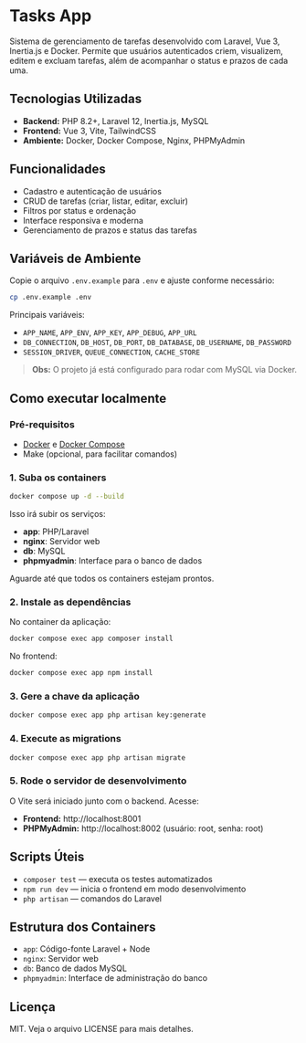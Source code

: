 # Tasks App

Sistema de gerenciamento de tarefas desenvolvido com Laravel, Vue 3, Inertia.js e Docker. Permite que usuários autenticados criem, visualizem, editem e excluam tarefas, além de acompanhar o status e prazos de cada uma.

## Tecnologias Utilizadas

- **Backend:** PHP 8.2+, Laravel 12, Inertia.js, MySQL
- **Frontend:** Vue 3, Vite, TailwindCSS
- **Ambiente:** Docker, Docker Compose, Nginx, PHPMyAdmin

## Funcionalidades

- Cadastro e autenticação de usuários
- CRUD de tarefas (criar, listar, editar, excluir)
- Filtros por status e ordenação
- Interface responsiva e moderna
- Gerenciamento de prazos e status das tarefas

## Variáveis de Ambiente

Copie o arquivo `.env.example` para `.env` e ajuste conforme necessário:

```sh
cp .env.example .env
```

Principais variáveis:
- `APP_NAME`, `APP_ENV`, `APP_KEY`, `APP_DEBUG`, `APP_URL`
- `DB_CONNECTION`, `DB_HOST`, `DB_PORT`, `DB_DATABASE`, `DB_USERNAME`, `DB_PASSWORD`
- `SESSION_DRIVER`, `QUEUE_CONNECTION`, `CACHE_STORE`

> **Obs:** O projeto já está configurado para rodar com MySQL via Docker.

## Como executar localmente

### Pré-requisitos
- [Docker](https://www.docker.com/get-started/) e [Docker Compose](https://docs.docker.com/compose/install/)
- Make (opcional, para facilitar comandos)

### 1. Suba os containers

```sh
docker compose up -d --build
```

Isso irá subir os serviços:
- **app**: PHP/Laravel
- **nginx**: Servidor web
- **db**: MySQL
- **phpmyadmin**: Interface para o banco de dados

Aguarde até que todos os containers estejam prontos.

### 2. Instale as dependências

No container da aplicação:

```sh
docker compose exec app composer install
```

No frontend:

```sh
docker compose exec app npm install
```

### 3. Gere a chave da aplicação

```sh
docker compose exec app php artisan key:generate
```

### 4. Execute as migrations

```sh
docker compose exec app php artisan migrate
```

### 5. Rode o servidor de desenvolvimento

O Vite será iniciado junto com o backend. Acesse:

- **Frontend:** http://localhost:8001
- **PHPMyAdmin:** http://localhost:8002 (usuário: root, senha: root)

## Scripts Úteis

- `composer test` — executa os testes automatizados
- `npm run dev` — inicia o frontend em modo desenvolvimento
- `php artisan` — comandos do Laravel

## Estrutura dos Containers

- `app`: Código-fonte Laravel + Node
- `nginx`: Servidor web
- `db`: Banco de dados MySQL
- `phpmyadmin`: Interface de administração do banco

## Licença

MIT. Veja o arquivo LICENSE para mais detalhes. 